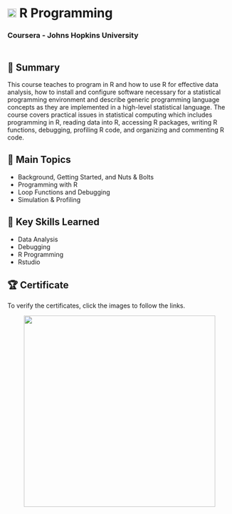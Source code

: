 # <img src="https://cdn.jsdelivr.net/gh/devicons/devicon/icons/r/r-original.svg" height="20"> R Programming
### Coursera - Johns Hopkins University<br><br>
## 📄 Summary 
This course teaches to program in R and how to use R for effective data analysis, how to install and configure software necessary for a statistical programming environment and describe generic programming language concepts as they are implemented in a high-level statistical language. The course covers practical issues in statistical computing which includes programming in R, reading data into R, accessing R packages, writing R functions, debugging, profiling R code, and organizing and commenting R code.

## 📑 Main Topics 
- Background, Getting Started, and Nuts & Bolts
- Programming with R
- Loop Functions and Debugging
- Simulation & Profiling

## 🔑 Key Skills Learned 
- Data Analysis
- Debugging
- R Programming
- Rstudio

## 🏆 Certificate 
To verify the certificates, click the images to follow the links.
<p align="middle">
  <a href="https://coursera.org/share/2eba347958d44acf4812532cb646991c"><img src="https://user-images.githubusercontent.com/8434441/197364110-47402f31-d507-4d2b-ada2-f3d40950b7b8.png" height="430"></a>
</p>
